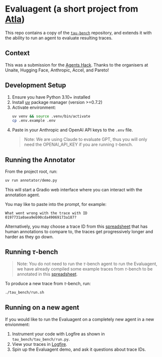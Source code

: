 # Evaluagent (a short project from [Atla](https://www.atla-ai.com))

This repo contains a copy of the [`tau-bench`](https://github.com/sierra-research/tau-bench) repository, and extends it with the ability to run an agent to evaluate resulting traces.

## Context

This was a submission for the [Agents Hack](https://huggingface.co/Agents-Hack). Thanks to the organisers at Unaite, Hugging Face, Anthropic, Accel, and Pareto!

## Development Setup

1. Ensure you have Python 3.10+ installed
2. Install [uv](https://github.com/astral-sh/uv) package manager (version >=0.7.2)
3. Activate environment:
   ```bash
   uv venv && source .venv/bin/activate
   cp .env.example .env
   ```
4. Paste in your Anthropic and OpenAI API keys to the `.env` file.
   > Note: We are using Claude to evaluate GPT, thus you will only need the OPENAI_API_KEY if you are running $\tau$-bench.

## Running the Annotator

From the project root, run:

```bash
uv run annotator/demo.py
```

This will start a Gradio web interface where you can interact with the annotation agent.

You may like to paste into the prompt, for example:

```
What went wrong with the trace with ID 0197731a0aea9eb90cda49069173a187?
```

Alternatively, you may choose a trace ID from this [spreadsheet](https://docs.google.com/spreadsheets/d/1POO8urTFoK6j9MrtLOAK-nHZBM6MkLLGKD5zgZOpCjs/edit?gid=0#gid=0) that has human annotations to compare to, the traces get progressively longer and harder as they go down.

## Running $\tau$-bench

> Note: You do not need to run the $\tau$-bench agent to run the Evaluagent, we have already compiled some example traces from $\tau$-bench to be annotated in this [spreadsheet](https://docs.google.com/spreadsheets/d/1POO8urTFoK6j9MrtLOAK-nHZBM6MkLLGKD5zgZOpCjs/edit?gid=0#gid=0).

To produce a new trace from $\tau$-bench, run:

```bash
./tau_bench/run.sh
```

## Running on a new agent

If you would like to run the Evaluagent on a completely new agent in a new envionment:
1. Instrument your code with Logfire as shown in `tau_bench/tau_bench/run.py`.
2. View your traces in [Logfire](https://logfire-eu.pydantic.dev/l/join-tobydrane/UaQNXki9Dn).
3. Spin up the Evaluagent demo, and ask it questions about trace IDs.
